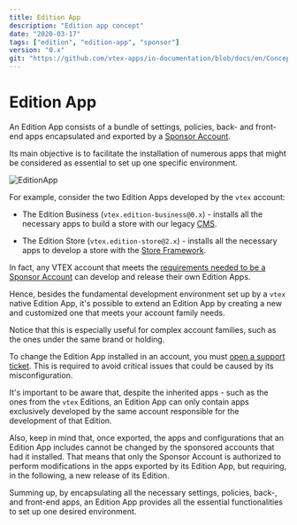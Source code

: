 ```yaml
---
title: Edition App
description: "Edition app concept"
date: "2020-03-17"
tags: ["edition", "edition-app", "sponsor"]
version: "0.x"
git: "https://github.com/vtex-apps/io-documentation/blob/docs/en/Concepts/edition-app.md"
---
```


# Edition App

An Edition App consists of a bundle of settings, policies, back- and front-end apps encapsulated and exported by a [Sponsor Account](https://vtex.io/docs/concepts/sponsor-account/).

Its main objective is to facilitate the installation of numerous apps that might be considered as essential to set up one specific environment. 

![EditionApp](https://user-images.githubusercontent.com/60782333/91470034-927c0480-e86a-11ea-866e-54575f3c0975.png)

For example, consider the two Edition Apps developed by the `vtex` account:

- The Edition Business (`vtex.edition-business@0.x`) - installs all the necessary apps to build a store with our legacy [CMS](https://help.vtex.com/en/tracks/cms--2YcpgIljVaLVQYMzxQbc3z/6OCY6S9tqBXPD5mgpbBInC).

- The Edition Store (`vtex.edition-store@2.x`) - installs all the necessary apps to develop a store with the [Store Framework](https://vtex.io/docs/getting-started/build-stores-with-store-framework/1/).

In fact, any VTEX account that meets the [requirements needed to be a Sponsor Account](https://vtex.io/docs/recipes/development/becoming-a-sponsor-account/) can develop and release their own Edition Apps.

Hence, besides the fundamental development environment set up by a `vtex` native Edition App, it's possible to extend an Edition App by creating a new and customized one that meets your account family needs. 

Notice that this is especially useful for complex account families, such as the ones under the same brand or holding.

<div class="alert alert-info">
To change the Edition App installed in an account, you must <a href ="https://help-tickets.vtex.com/smartlink/sso/login/zendesk">open a support ticket</a>. This is required to avoid critical issues that could be caused by its misconfiguration.
</div>

It's important to be aware that, despite the inherited apps - such as the ones from the `vtex` Editions, an Edition App can only contain apps exclusively developed by the same account responsible for the development of that Edition.

Also, keep in mind that, once exported, the apps and configurations that an Edition App includes cannot be changed by the sponsored accounts that had it installed. That means that only the Sponsor Account is authorized to perform modifications in the apps exported by its Edition App, but requiring, in the following, a new release of its Edition.

Summing up, by encapsulating all the necessary settings, policies, back-, and front-end apps, an Edition App provides all the essential functionalities to set up one desired environment.
